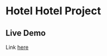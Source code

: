 # Hotel Hotel Project

## Live Demo

Link [here](https://yaseenaminm.github.io/Hotel_Site_Poject/index.html)
